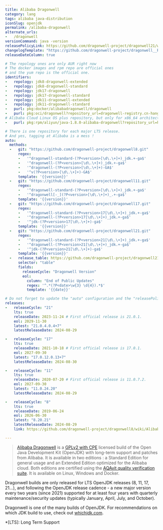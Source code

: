 ```yaml
---
title: Alibaba Dragonwell
category: lang
tags: alibaba java-distribution
iconSlug: openjdk
permalink: /alibaba-dragonwell
alternate_urls:
-   /dragonwell
versionCommand: java -version
releasePolicyLink: https://github.com/dragonwell-project/dragonwell21/wiki/Alibaba-Dragonwell-Support
changelogTemplate: "https://github.com/dragonwell-project/dragonwell__RELEASE_CYCLE__/wiki/Alibaba-Dragonwell-__RELEASE_CYCLE__-Standard-Edition-Release-Notes"
releaseDateColumn: true

# The repology ones are only AUR right now
# The docker images and rpm repo are official ones
# and the yum repo is the official one.
identifiers:
-   repology: jdk8-dragonwell-extended
-   repology: jdk8-dragonwell-standard
-   repology: jdk17-dragonwell
-   repology: jdk17-dragonwell-standard
-   repology: jdk11-dragonwell-extended
-   repology: jdk11-dragonwell-standard
-   purl: pkg:docker/alibabadragonwell/dragonwell
-   purl: pkg:oci/dragonwell?repository_url=dragonwell-registry.cn-hangzhou.cr.aliyuncs.com/dragonwell/dragonwell
# Alibaba Cloud Linux OS plus repository, but only for x86_64 architecture
-   purl: pkg:rpm/aliyun/java-1.8.0-alibaba-dragonwell?repository_url=http://mirrors.aliyun.com/alinux/2.1903/plus/x86_64/

# There is one repository for each major LTS release.
# And yes, tagging at Alibaba is a mess !
auto:
  methods:
  -   git: "https://github.com/dragonwell-project/dragonwell8.git"
      regex:
      -   '^dragonwell-standard-(?P<version>[\d\.\+]+)_jdk.+-ga$'
      -   '^dragonwell-(?P<version>[\d\.\+]+)_jdk.+-ga$'
      -   '^dragonwell-(?P<version>[\d\.\+]+)-GA$'
      -   '^v(?P<version>[\d\.\+]+)-GA$'
      template: '{{version}}'
  -   git: "https://github.com/dragonwell-project/dragonwell11.git"
      regex:
      -   '^dragonwell-standard-(?P<version>[\d\.\+]+)_jdk.+-ga$'
      -   '^dragonwell[-_](?P<version>[\d\.\+]+)_.+-ga$'
      template: '{{version}}'
  -   git: "https://github.com/dragonwell-project/dragonwell17.git"
      regex:
      -   '^dragonwell-standard-(?P<version>17[\d\.\+]+)_jdk.+-ga$'
      -   '^dragonwell-(?P<version>17[\d\.\+]+)_jdk.+-ga$'
      -   '^jdk-(?P<version>17[\d\.\+]+)-ga$'
      template: '{{version}}'
  -   git: "https://github.com/dragonwell-project/dragonwell21.git"
      regex:
      -   '^dragonwell-standard-(?P<version>21[\d\.\+]+)_jdk.+-ga$'
      -   '^dragonwell-(?P<version>21[\d\.\+]+)_jdk.+-ga$'
      -   '^jdk-(?P<version>21[\d\.\+]+)-ga$'
      template: '{{version}}'
  -   release_table: https://github.com/dragonwell-project/dragonwell21/wiki/Alibaba-Dragonwell-Support
      selector: "table"
      fields:
        releaseCycle: "Dragonwell Version"
        eol:
          column: "End of Public Updates"
          regex: '^.*(?P<date>\w{3} \d{4}).*$'
          template: '{{date}}'

# Do not forget to update the "auto" configuration and the "releasePolicyLink" on each new major release.
releases:
-   releaseCycle: "21"
    lts: true
    releaseDate: 2023-11-24 # First official release is 21.0.1.
    eol: 2029-11-30
    latest: "21.0.4.0.4+7"
    latestReleaseDate: 2024-08-29

-   releaseCycle: "17"
    lts: true
    releaseDate: 2021-10-18 # First official release is 17.0.1.
    eol: 2027-09-30
    latest: "17.0.12.0.13+7"
    latestReleaseDate: 2024-08-30

-   releaseCycle: "11"
    lts: true
    releaseDate: 2020-07-20 # First official release is 11.0.7.2.
    eol: 2027-09-30
    latest: "11.0.24.20"
    latestReleaseDate: 2024-08-29

-   releaseCycle: "8"
    lts: true
    releaseDate: 2019-06-24
    eol: 2026-06-30
    latest: "8.20.21"
    latestReleaseDate: 2024-08-29
    link: https://github.com/dragonwell-project/dragonwell8/wiki/Alibaba-Dragonwell8-Standard-Edition-Release-Notes

---
```


> [Alibaba Dragonwell](https://dragonwell-jdk.io/) is a [GPLv2 with CPE](https://openjdk.org/legal/gplv2+ce.html)
> licensed build of the Open Java Development Kit (OpenJDK) with long-term support and patches from
> Alibaba. It is available in two editions : a Standard Edition for general usage and an Extended
> Edition optimized for the Alibaba cloud. Both editions are certified using the [AQAvit quality
> verification suite](https://adoptium.net/aqavit/). It is available on Linux, Windows and Docker.

Dragonwell builds are only released for LTS OpenJDK releases (8, 11, 17, 21...), and following the
OpenJDK release cadence - a new major version every two years (since 2021) supported for at least
four years with quarterly maintenance/security updates (typically January, April, July, and October).

Dragonwell is one of the many builds of OpenJDK. For recommendations on which JDK build to use,
check out [whichjdk.com](https://whichjdk.com/#alibaba-dragonwell).

*[LTS]: Long Term Support
